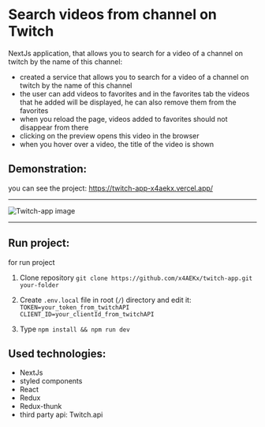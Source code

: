 # Search videos from channel on Twitch

NextJs application, that allows you to search for a video of a channel on twitch by the name of this channel:

- created a service that allows you to search for a video of a channel on twitch by the name of this channel
- the user can add videos to favorites and in the favorites tab the videos that he added will be displayed, he can also remove them from the favorites
- when you reload the page, videos added to favorites should not disappear from there
- clicking on the preview opens this video in the browser
- when you hover over a video, the title of the video is shown

## Demonstration:

you can see the project:
https://twitch-app-x4aekx.vercel.app/

---

![Twitch-app image](https://github.com/x4aekx/twitch-app/raw/main/public/twitch-app.gif)

---

## Run project:

for run project

1. Clone repository
   `git clone https://github.com/x4AEKx/twitch-app.git your-folder`

1. Create `.env.local` file in root (`/`) directory and edit it:
   `TOKEN=your_token_from_twitchAPI`
   `CLIENT_ID=your_clientId_from_twitchAPI`

1. Type
   `npm install && npm run dev`

## Used technologies:

- NextJs
- styled components
- React
- Redux
- Redux-thunk
- third party api: Twitch.api
